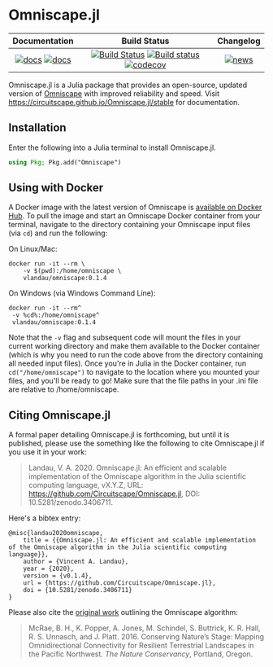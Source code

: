 # Omniscape.jl

| **Documentation**  | **Build Status**| **Changelog**|
|:-----------------------------------------------------:|:------------------------------------:|:-----------:|
| [![docs](https://img.shields.io/badge/docs-stable-blue.svg)](https://Circuitscape.github.io/Omniscape.jl/stable) [![docs](https://img.shields.io/badge/docs-dev-blue.svg)](https://Circuitscape.github.io/Omniscape.jl/dev) | [![Build Status](https://travis-ci.org/Circuitscape/Omniscape.jl.svg?branch=master)](https://travis-ci.org/Circuitscape/Omniscape.jl) [![Build status](https://ci.appveyor.com/api/projects/status/5mw77lobayetc9wh?svg=true)](https://ci.appveyor.com/project/vlandau/omniscape-jl) [![codecov](https://codecov.io/gh/Circuitscape/Omniscape.jl/branch/master/graph/badge.svg)](https://codecov.io/gh/Circuitscape/Omniscape.jl) | [![news](https://img.shields.io/badge/version-v0.1.4-orange)](https://github.com/Circuitscape/Omniscape.jl/blob/master/NEWS.md#news--changelog)


Omniscape.jl is a Julia package that provides an open-source, updated version of [Omniscape](https://www.researchgate.net/publication/304842896_Conserving_Nature's_Stage_Mapping_Omnidirectional_Connectivity_for_Resilient_Terrestrial_Landscapes_in_the_Pacific_Northwest) with improved reliability and speed. Visit https://circuitscape.github.io/Omniscape.jl/stable for documentation.
## Installation

Enter the following into a Julia terminal to install Omniscape.jl.
```julia
using Pkg; Pkg.add("Omniscape")
```
## Using with Docker

A Docker image with the latest version of Omniscape is [available on Docker Hub](https://hub.docker.com/r/vlandau/omniscape). To pull the image and start an Omniscape Docker container from your terminal, navigate to the directory containing your Omniscape input files (via `cd`) and run the following:

On Linux/Mac:
```
docker run -it --rm \
	-v $(pwd):/home/omniscape \
	vlandau/omniscape:0.1.4
```

On Windows (via Windows Command Line):
```
docker run -it --rm^
 -v %cd%:/home/omniscape^
 vlandau/omniscape:0.1.4
```
Note that the `-v` flag and subsequent code will mount the files in your current working directory and make them available to the Docker container (which is why you need to run the code above from the directory containing all needed input files). Once you're in Julia in the Docker container, run `cd("/home/omniscape")` to navigate to the location where you mounted your files, and you'll be ready to go! Make sure that the file paths in your .ini file are relative to /home/omniscape.

## Citing Omniscape.jl

A formal paper detailing Omniscape.jl is forthcoming, but until it is published, please use the something like the following to cite Omniscape.jl if you use it in your work:
> Landau, V. A. 2020. Omniscape.jl: An efficient and scalable implementation of the Omniscape algorithm in the Julia scientific computing language, vX.Y.Z, URL: https://github.com/Circuitscape/Omniscape.jl, DOI: 10.5281/zenodo.3406711.

Here's a bibtex entry:
```
@misc{landau2020omniscape,
    title = {{Omniscape.jl: An efficient and scalable implementation of the Omniscape algorithm in the Julia scientific computing language}},
    author = {Vincent A. Landau},
    year = {2020},
    version = {v0.1.4},
    url = {https://github.com/Circuitscape/Omniscape.jl},
    doi = {10.5281/zenodo.3406711}
}
```

Please also cite the [original work](https://www.researchgate.net/publication/304842896_Conserving_Nature's_Stage_Mapping_Omnidirectional_Connectivity_for_Resilient_Terrestrial_Landscapes_in_the_Pacific_Northwest) outlining the Omniscape algorithm:
> McRae, B. H., K. Popper, A. Jones, M. Schindel, S. Buttrick, K. R. Hall, R. S. Unnasch, and J. Platt. 2016. Conserving Nature’s Stage: Mapping Omnidirectional Connectivity for Resilient Terrestrial Landscapes in the Pacific Northwest. *The Nature Conservancy*, Portland, Oregon. 
